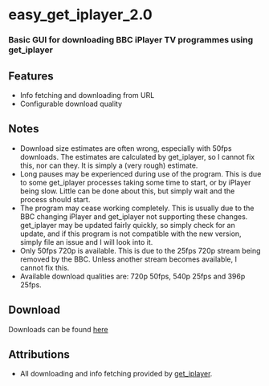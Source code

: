 # easy\_get\_iplayer\_2.0
### Basic GUI for downloading BBC iPlayer TV programmes using get\_iplayer

## Features
- Info fetching and downloading from URL
- Configurable download quality

## Notes
- Download size estimates are often wrong, especially with 50fps downloads. The estimates are calculated by get\_iplayer, so I cannot fix this, nor can they. It is simply a (very rough) estimate.
- Long pauses may be experienced during use of the program. This is due to some get\_iplayer processes taking some time to start, or by iPlayer being slow. Little can be done about this, but simply wait and the process should start.
- The program may cease working completely. This is usually due to the BBC changing iPlayer and get\_iplayer not supporting these changes. get\_iplayer may be updated fairly quickly, so simply check for an update, and if this program is not compatible with the new version, simply file an issue and I will look into it.
- Only 50fps 720p is available. This is due to the 25fps 720p stream being removed by the BBC. Unless another stream becomes available, I cannot fix this.
- Available download qualities are: 720p 50fps, 540p 25fps and 396p 25fps.

## Download
Downloads can be found [here](https://github.com/jamerst/easy_get_iplayer_2.0/releases)

## Attributions
- All downloading and info fetching provided by [get\_iplayer](https://github.com/get-iplayer/get_iplayer).
